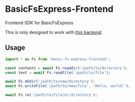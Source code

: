 # BasicFsExpress-Frontend
Frontend SDK for BasicFsExpress

This is only designed to work with [this backend](https://github.com/viridian035/BasicFsExpress).

## Usage
```TypeScript
import * as Fs from 'basic-fs-express-frontend';

const contents = await Fs.readdir('/path/to/directory');
const text = await Fs.readFile('/path/to/file');

await Fs.mkdir('/path/to/new/directory');
await Fs.writeFile('/path/to/new/file', 'Hello, world!');

await Fs.rm('/path/to/file/or/directory');
```

